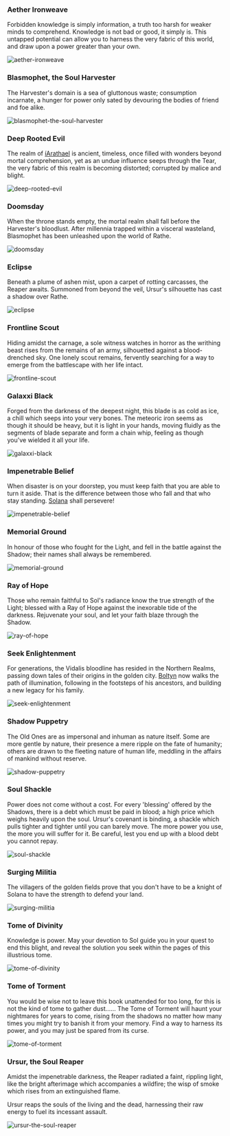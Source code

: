 ### Aether Ironweave

Forbidden knowledge is simply information, a truth too harsh for weaker minds to comprehend. Knowledge is not bad or good, it simply is. This untapped potential can allow you to harness the very fabric of this world, and draw upon a power greater than your own.

<img src="https://d2hl7maqck52px.cloudfront.net/digital-tiles/aether-ironweave.webp" alt="aether-ironweave" class="center" />

### Blasmophet, the Soul Harvester

The Harvester's domain is a sea of gluttonous waste; consumption incarnate, a hunger for power only sated by devouring the bodies of friend and foe alike.

<img src="https://d2hl7maqck52px.cloudfront.net/digital-tiles/blasmophet-the-soul-harvester.webp" alt="blasmophet-the-soul-harvester" class="center" />

### Deep Rooted Evil

The realm of [íArathael](../../world-of-rathe/demonastery/the-gateway-to-iarathael.md#the-gateway-to-íarathael) is ancient, timeless, once filled with wonders beyond mortal comprehension, yet as an undue influence seeps through the Tear, the very fabric of this realm is becoming distorted; corrupted by malice and blight.

<img src="https://d2hl7maqck52px.cloudfront.net/digital-tiles/deep-rooted-evil.webp" alt="deep-rooted-evil" class="center" />

### Doomsday

When the throne stands empty, the mortal realm shall fall before the Harvester's bloodlust. After millennia trapped within a visceral wasteland, Blasmophet has been unleashed upon the world of Rathe.

<img src="https://d2hl7maqck52px.cloudfront.net/digital-tiles/doomsday.webp" alt="doomsday" class="center" />

### Eclipse

Beneath a plume of ashen mist, upon a carpet of rotting carcasses, the Reaper awaits. Summoned from beyond the veil, Ursur's silhouette has cast a shadow over Rathe.

<img src="https://d2hl7maqck52px.cloudfront.net/digital-tiles/eclipse.webp" alt="eclipse" class="center" />

### Frontline Scout

Hiding amidst the carnage, a sole witness watches in horror as the writhing beast rises from the remains of an army, silhouetted against a blood-drenched sky. One lonely scout remains, fervently searching for a way to emerge from the battlescape with her life intact.

<img src="https://d2hl7maqck52px.cloudfront.net/digital-tiles/frontline-scout.webp" alt="frontline-scout" class="center" />

### Galaxxi Black

Forged from the darkness of the deepest night, this blade is as cold as ice, a chill which seeps into your very bones. The meteoric iron seems as though it should be heavy, but it is light in your hands, moving fluidly as the segments of blade separate and form a chain whip, feeling as though you've wielded it all your life.

<img src="https://d2hl7maqck52px.cloudfront.net/digital-tiles/galaxxi-black.webp" alt="galaxxi-black" class="center" />

### Impenetrable Belief

When disaster is on your doorstep, you must keep faith that you are able to turn it aside. That is the difference between those who fall and that who stay standing. [Solana](../../world-of-rathe/solana/solana.md) shall persevere!

<img src="https://d2hl7maqck52px.cloudfront.net/digital-tiles/impenetrable-belief.webp" alt="impenetrable-belief" class="center" />

### Memorial Ground

In honour of those who fought for the Light, and fell in the battle against the Shadow; their names shall always be remembered.

<img src="https://d2hl7maqck52px.cloudfront.net/digital-tiles/memorial-ground.webp" alt="memorial-ground" class="center" />

### Ray of Hope

Those who remain faithful to Sol's radiance know the true strength of the Light; blessed with a Ray of Hope against the inexorable tide of the darkness. Rejuvenate your soul, and let your faith blaze through the Shadow.

<img src="https://d2hl7maqck52px.cloudfront.net/digital-tiles/ray-of-hope.webp" alt="ray-of-hope" class="center" />

### Seek Enlightenment

For generations, the Vidalis bloodline has resided in the Northern Realms, passing down tales of their origins in the golden city. [Boltyn](../../heroes-of-rathe/boltyn-about.md) now walks the path of illumination, following in the footsteps of his ancestors, and building a new legacy for his family.

<img src="https://d2hl7maqck52px.cloudfront.net/digital-tiles/seek-enlightenment.webp" alt="seek-enlightenment" class="center" />

### Shadow Puppetry

The Old Ones are as impersonal and inhuman as nature itself. Some are more gentle by nature, their presence a mere ripple on the fate of humanity; others are drawn to the fleeting nature of human life, meddling in the affairs of mankind without reserve.

<img src="https://d2hl7maqck52px.cloudfront.net/digital-tiles/shadow-puppetry.webp" alt="shadow-puppetry" class="center" />

### Soul Shackle

Power does not come without a cost. For every 'blessing' offered by the Shadows, there is a debt which must be paid in blood; a high price which weighs heavily upon the soul. Ursur's covenant is binding, a shackle which pulls tighter and tighter until you can barely move. The more power you use, the more you will suffer for it. Be careful, lest you end up with a blood debt you cannot repay.

<img src="https://d2hl7maqck52px.cloudfront.net/digital-tiles/soul-shackle.webp" alt="soul-shackle" class="center" />

### Surging Militia

The villagers of the golden fields prove that you don't have to be a knight of Solana to have the strength to defend your land.

<img src="https://d2hl7maqck52px.cloudfront.net/digital-tiles/surging-militia.webp" alt="surging-militia" class="center" />

### Tome of Divinity

Knowledge is power. May your devotion to Sol guide you in your quest to end this blight, and reveal the solution you seek within the pages of this illustrious tome.

<img src="https://d2hl7maqck52px.cloudfront.net/digital-tiles/tome-of-divinity.webp" alt="tome-of-divinity" class="center" />

### Tome of Torment

You would be wise not to leave this book unattended for too long, for this is not the kind of tome to gather dust…… The Tome of Torment will haunt your nightmares for years to come, rising from the shadows no matter how many times you might try to banish it from your memory. Find a way to harness its power, and you may just be spared from its curse.

<img src="https://d2hl7maqck52px.cloudfront.net/digital-tiles/tome-of-torment.webp" alt="tome-of-torment" class="center" />

### Ursur, the Soul Reaper

Amidst the impenetrable darkness, the Reaper radiated a faint, rippling light, like the bright afterimage which accompanies a wildfire; the wisp of smoke which rises from an extinguished flame.

Ursur reaps the souls of the living and the dead, harnessing their raw energy to fuel its incessant assault.

<img src="https://d2hl7maqck52px.cloudfront.net/digital-tiles/ursur-the-soul-reaper.webp" alt="ursur-the-soul-reaper" class="center" />
